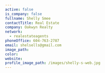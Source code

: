 ```yaml
---
active: false
is_company: false
fullname: Shelly Smee
contactTitle: Real Estate
company: Oakwyn Realty
network:
  - realestateagents
phoneOffice: 604-763-2787
email: shelsells@gmail.com
image_path:
color:
website:
profile_image_path: /images/shelly-s-web.jpg
---
```



